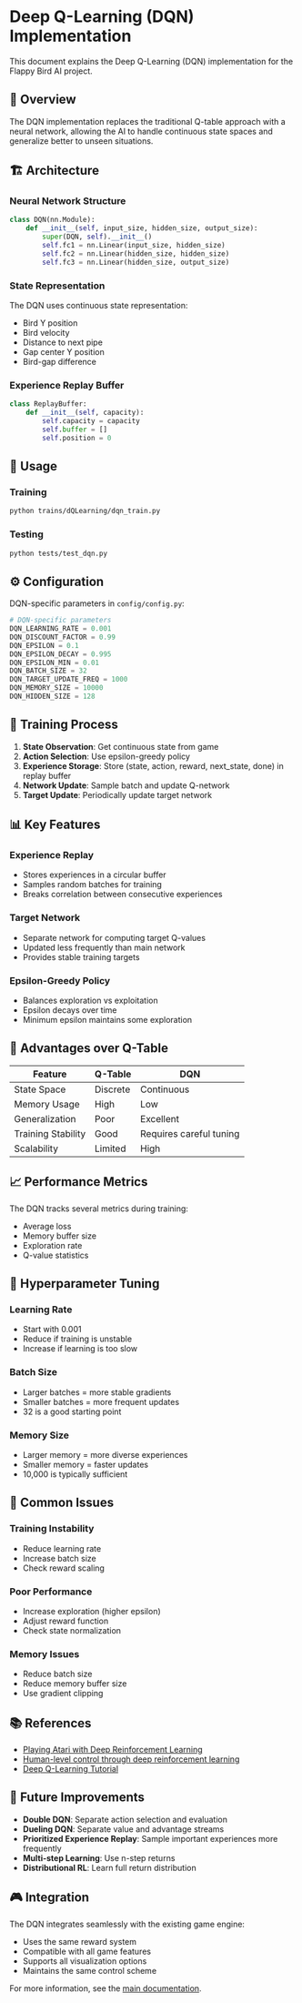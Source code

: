 # Deep Q-Learning (DQN) Implementation

This document explains the Deep Q-Learning (DQN) implementation for the Flappy Bird AI project.

## 🧠 Overview

The DQN implementation replaces the traditional Q-table approach with a neural network, allowing the AI to handle continuous state spaces and generalize better to unseen situations.

## 🏗️ Architecture

### Neural Network Structure
```python
class DQN(nn.Module):
    def __init__(self, input_size, hidden_size, output_size):
        super(DQN, self).__init__()
        self.fc1 = nn.Linear(input_size, hidden_size)
        self.fc2 = nn.Linear(hidden_size, hidden_size)
        self.fc3 = nn.Linear(hidden_size, output_size)
```

### State Representation
The DQN uses continuous state representation:
- Bird Y position
- Bird velocity
- Distance to next pipe
- Gap center Y position
- Bird-gap difference

### Experience Replay Buffer
```python
class ReplayBuffer:
    def __init__(self, capacity):
        self.capacity = capacity
        self.buffer = []
        self.position = 0
```

## 🚀 Usage

### Training
```bash
python trains/dQLearning/dqn_train.py
```

### Testing
```bash
python tests/test_dqn.py
```

## ⚙️ Configuration

DQN-specific parameters in `config/config.py`:

```python
# DQN-specific parameters
DQN_LEARNING_RATE = 0.001
DQN_DISCOUNT_FACTOR = 0.99
DQN_EPSILON = 0.1
DQN_EPSILON_DECAY = 0.995
DQN_EPSILON_MIN = 0.01
DQN_BATCH_SIZE = 32
DQN_TARGET_UPDATE_FREQ = 1000
DQN_MEMORY_SIZE = 10000
DQN_HIDDEN_SIZE = 128
```

## 🔄 Training Process

1. **State Observation**: Get continuous state from game
2. **Action Selection**: Use epsilon-greedy policy
3. **Experience Storage**: Store (state, action, reward, next_state, done) in replay buffer
4. **Network Update**: Sample batch and update Q-network
5. **Target Update**: Periodically update target network

## 📊 Key Features

### Experience Replay
- Stores experiences in a circular buffer
- Samples random batches for training
- Breaks correlation between consecutive experiences

### Target Network
- Separate network for computing target Q-values
- Updated less frequently than main network
- Provides stable training targets

### Epsilon-Greedy Policy
- Balances exploration vs exploitation
- Epsilon decays over time
- Minimum epsilon maintains some exploration

## 🎯 Advantages over Q-Table

| Feature | Q-Table | DQN |
|---------|---------|-----|
| State Space | Discrete | Continuous |
| Memory Usage | High | Low |
| Generalization | Poor | Excellent |
| Training Stability | Good | Requires careful tuning |
| Scalability | Limited | High |

## 📈 Performance Metrics

The DQN tracks several metrics during training:
- Average loss
- Memory buffer size
- Exploration rate
- Q-value statistics

## 🔧 Hyperparameter Tuning

### Learning Rate
- Start with 0.001
- Reduce if training is unstable
- Increase if learning is too slow

### Batch Size
- Larger batches = more stable gradients
- Smaller batches = more frequent updates
- 32 is a good starting point

### Memory Size
- Larger memory = more diverse experiences
- Smaller memory = faster updates
- 10,000 is typically sufficient

## 🐛 Common Issues

### Training Instability
- Reduce learning rate
- Increase batch size
- Check reward scaling

### Poor Performance
- Increase exploration (higher epsilon)
- Adjust reward function
- Check state normalization

### Memory Issues
- Reduce batch size
- Reduce memory buffer size
- Use gradient clipping

## 📚 References

- [Playing Atari with Deep Reinforcement Learning](https://arxiv.org/abs/1312.5602)
- [Human-level control through deep reinforcement learning](https://www.nature.com/articles/nature14236)
- [Deep Q-Learning Tutorial](https://pytorch.org/tutorials/intermediate/reinforcement_q_learning.html)

## 🔮 Future Improvements

- **Double DQN**: Separate action selection and evaluation
- **Dueling DQN**: Separate value and advantage streams
- **Prioritized Experience Replay**: Sample important experiences more frequently
- **Multi-step Learning**: Use n-step returns
- **Distributional RL**: Learn full return distribution

## 🎮 Integration

The DQN integrates seamlessly with the existing game engine:
- Uses the same reward system
- Compatible with all game features
- Supports all visualization options
- Maintains the same control scheme

For more information, see the [main documentation](README.md). 